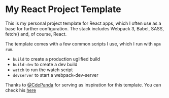 # My React Project Template

This is my personal project template for React apps, which I often use as a base for further configuration. The stack includes Webpack 3, Babel, SASS, fetch() and, of course, React.

The template comes with a few common scripts I use, which I run with `npm run`.

- `build` to create a production uglified build
- `build-dev` to create a dev build
- `watch` to run the watch script
- `devserver` to start a webpack-dev-server

Thanks to [@CdePanda](https://github.com/CdePanda/) for serving as inspiration for this template. You can check his [here](https://github.com/CdePanda/react-project-template)